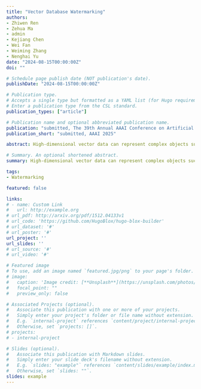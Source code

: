 ```yaml
---
title: "Vector Database Watermarking"
authors:
- Zhiwen Ren
- Zehua Ma
- admin
- Kejiang Chen
- Wei Fan
- Weiming Zhang
- Nenghai Yu
date: "2024-08-15T00:00:00Z"
doi: ""

# Schedule page publish date (NOT publication's date).
publishDate: "2024-08-15T00:00:00Z"

# Publication type.
# Accepts a single type but formatted as a YAML list (for Hugo requirements).
# Enter a publication type from the CSL standard.
publication_types: ["article"]

# Publication name and optional abbreviated publication name.
publication: "submitted, The 39th Annual AAAI Conference on Artificial Intelligence"
publication_short: "submitted, AAAI 2025"

abstract: High-dimensional vector data can represent complex objects such as words, images, and videos, essential to machine learning (ML), natural language processing (NLP), and other AI tasks. Vector databases store vector data and serve key functions in AI and ML applications, such as retrieval-augmented generation (RAG), recommendation engines, and vector search. With the rapid increase in relevant AI applications, the use of vector databases has become more frequent, and the value of vector data has also increased. Thus, the issue of data security and copyright protection of vector databases is very important. In operation, the approximate nearest neighbor (ANN) search is commonly adopted to quickly and accurately retrieve and deliver data neighboring the queried vector in one vector database. In various ANN algorithms, the Hierarchical Navigable Small World (HNSW) has become one of the most commonly used due to its excellent performance. In this paper, we propose the Transparent Vector Prioritization watermarking method (\textbf{TVP}), leveraging the characteristics of HNSW to minimize the impact of watermark embedding on vector database queries. Specifically, we define and model the watermarking impact on vector database query and find highly transparent vectors, which have fewer edges in HNSW and are queried much less frequently than others. Then, we analyze the potential causes behind these vectors, design the corresponding detection algorithms, and embed watermarks on them. Experimental results show that the proposed method has fewer query errors, reducing the number of false queries and missed queries by about 70% compared to applying existing database watermarking methods directly to vector databases, and maintains strong robustness.

# Summary. An optional shortened abstract.
summary: High-dimensional vector data can represent complex objects such as words, images, and videos, essential to machine learning (ML), natural language processing (NLP), and other AI tasks. Vector databases store vector data and serve key functions in AI and ML applications, such as retrieval-augmented generation (RAG), recommendation engines, and vector search. With the rapid increase in relevant AI applications, the use of vector databases has become more frequent, and the value of vector data has also increased. Thus, the issue of data security and copyright protection of vector databases is very important. In operation, the approximate nearest neighbor (ANN) search is commonly adopted to quickly and accurately retrieve and deliver data neighboring the queried vector in one vector database. In various ANN algorithms, the Hierarchical Navigable Small World (HNSW) has become one of the most commonly used due to its excellent performance. In this paper, we propose the Transparent Vector Prioritization watermarking method (\textbf{TVP}), leveraging the characteristics of HNSW to minimize the impact of watermark embedding on vector database queries. Specifically, we define and model the watermarking impact on vector database query and find highly transparent vectors, which have fewer edges in HNSW and are queried much less frequently than others. Then, we analyze the potential causes behind these vectors, design the corresponding detection algorithms, and embed watermarks on them. Experimental results show that the proposed method has fewer query errors, reducing the number of false queries and missed queries by about 70% compared to applying existing database watermarking methods directly to vector databases, and maintains strong robustness.

tags:
- Watermarking

featured: false

links:
# - name: Custom Link
#   url: http://example.org
# url_pdf: http://arxiv.org/pdf/1512.04133v1
# url_code: 'https://github.com/HugoBlox/hugo-blox-builder'
# url_dataset: '#'
# url_poster: '#'
url_project: ''
url_slides: ''
# url_source: '#'
# url_video: '#'

# Featured image
# To use, add an image named `featured.jpg/png` to your page's folder. 
# image:
#   caption: 'Image credit: [**Unsplash**](https://unsplash.com/photos/s9CC2SKySJM)'
#   focal_point: ""
#   preview_only: false

# Associated Projects (optional).
#   Associate this publication with one or more of your projects.
#   Simply enter your project's folder or file name without extension.
#   E.g. `internal-project` references `content/project/internal-project/index.md`.
#   Otherwise, set `projects: []`.
# projects:
# - internal-project

# Slides (optional).
#   Associate this publication with Markdown slides.
#   Simply enter your slide deck's filename without extension.
#   E.g. `slides: "example"` references `content/slides/example/index.md`.
#   Otherwise, set `slides: ""`.
slides: example
---
```

<div style="display:none">
This work is driven by the results in my [previous paper](/publication/conference-paper/) on LLMs.

{{% callout note %}}
Create your slides in Markdown - click the *Slides* button to check out the example.
{{% /callout %}}

Add the publication's **full text** or **supplementary notes** here. You can use rich formatting such as including [code, math, and images](https://docs.hugoblox.com/content/writing-markdown-latex/).
</div>
